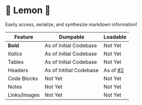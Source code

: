 # 🍋 Lemon 🍋

Easily access, serialize, and synthesize markdown information!

| Feature | Dumpable | Loadable  |
|---------|----------|-----------|
| **Bold**| As of Initial Codebase | Not Yet |
| *Italics*| As of Initial Codebase | Not Yet |
| Tables | As of Initial Codebase | Not Yet |
| Headers | As of Intitial Codebase | As of [#2](https://github.com/GrandMoff100/Lemon/pulls/2) |
| Code Blocks | Not Yet | Not Yet |
| Notes | Not Yet | Not Yet |
| Links/Images | Not Yet | Not Yet |
